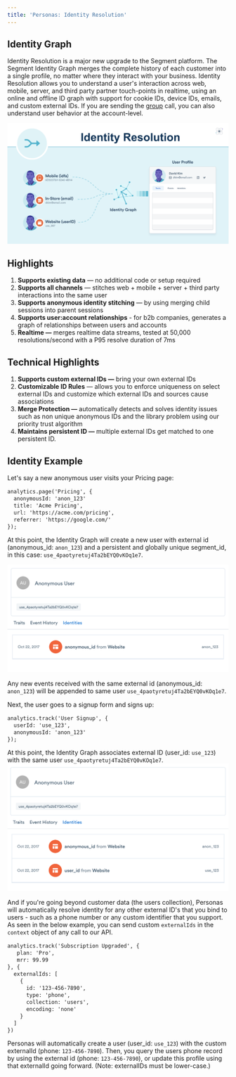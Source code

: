 ```yaml
---
title: 'Personas: Identity Resolution'
---
```


## Identity Graph

Identity Resolution is a major new upgrade to the Segment platform. The Segment Identity Graph merges the complete history of each customer into a single profile, no matter where they interact with your business. Identity Resolution allows you to understand a user's interaction across web, mobile, server, and third party partner touch-points in realtime, using an online and offline ID graph with support for cookie IDs, device IDs, emails, and custom external IDs. If you are sending the [group](/docs/spec/group) call, you can also understand user behavior at the account-level.

![](images/identity_resolution_1.png)

## Highlights
1. **Supports existing data** — no additional code or setup required
2. **Supports all channels** — stitches web + mobile + server + third party interactions into the same user
3. **Supports anonymous identity stitching** — by using merging child sessions into parent sessions
4. **Supports user:account relationships** - for b2b companies, generates a graph of relationships between users and accounts
5. **Realtime —** merges realtime data streams, tested at 50,000 resolutions/second with a P95 resolve duration of 7ms


## Technical Highlights
1. **Supports custom external IDs —** bring your own external IDs
2. **Customizable ID Rules** — allows you to enforce uniqueness on select external IDs and customize which external IDs and sources cause associations
3. **Merge Protection —** automatically detects and solves identity issues such as non unique anonymous IDs and the library problem using our priority trust algorithm
4. **Maintains persistent ID —** multiple external IDs get matched to one persistent ID.


## Identity Example

Let's say a new anonymous user visits your Pricing page:

```
analytics.page('Pricing', {
  anonymousId: 'anon_123'
  title: 'Acme Pricing',
  url: 'https://acme.com/pricing',
  referrer: 'https://google.com/'
});
```

At this point, the Identity Graph will create a new user with external id (anonymous_id: `anon_123`) and a persistent and globally unique segment_id, in this case: `use_4paotyretuj4Ta2bEYQ0vKOq1e7`.


![](images/identity_resolution_2.png)

Any new events received with the same external id (anonymous_id: `anon_123`) will be appended to same user `use_4paotyretuj4Ta2bEYQ0vKOq1e7`.


Next, the user goes to a signup form and signs up:

```
analytics.track('User Signup', {
  userId: 'use_123',
  anonymousId: 'anon_123'
});
```

At this point, the Identity Graph associates external ID (user_id: `use_123`) with the same user `use_4paotyretuj4Ta2bEYQ0vKOq1e7`.
![](images/identity_resolution_3.png)

And if you're going beyond customer data (the users collection), Personas will automatically resolve identity for any other external ID's that you bind to users - such as a phone number or any custom identifier that you support. As seen in the below example, you can send custom `externalIds` in the `context` object of any call to our API.

```
analytics.track('Subscription Upgraded', {
   plan: 'Pro',
   mrr: 99.99
}, {
  externalIds: [
    {
      id: '123-456-7890',
      type: 'phone',
      collection: 'users',
      encoding: 'none'
    }
  ]
})
```

Personas will automatically create a user (user_id: `use_123`)  with the custom externalId (phone: `123-456-7890`). Then, you query the users phone record by using the external id (phone: `123-456-7890`), or update this profile using that externalId going forward. (Note: externalIDs must be lower-case.)
